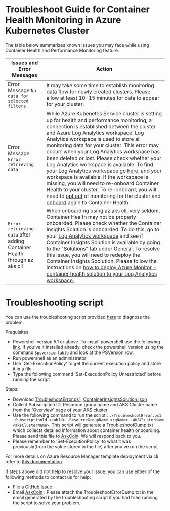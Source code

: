 # Troubleshoot Guide for Container Health Monitoring in Azure Kubernetes Cluster 

The table below summarizes known issues you may face while using Container Health and Performance Monitoring feature.

| Issues and Error Messages  | Action |
| ---- | --- |
| Error Message `No data for selected filters`  | It may take some time to establish monitoring data flow for newly created clusters. Please allow at least 10-15 minutes for data to appear for your cluster. | 
| Error Message `Error retrieving data` | While Azure Kubenetes Service cluster is setting up for health and performance monitoring, a connection is established between the cluster and Azure Log Analytics workspace. Log Analytics workspace is used to store all monitoring data for your cluster. This error may occurr when your Log Analytics workspace has been deleted or lost. Please check whether your Log Analytics workspace is available. To find your Log Analytics workspace go [here.](https://docs.microsoft.com/en-us/azure/log-analytics/log-analytics-manage-access) and your workspace is available. If the workspace is missing, you will need to re-onboard Container Health to your cluster. To re-onboard, you will need to [opt out](https://docs.microsoft.com/en-us/azure/monitoring/monitoring-container-health#how-to-stop-monitoring-with-container-health) of monitoring for the cluster and [onboard](https://docs.microsoft.com/en-us/azure/monitoring/monitoring-container-health#enable-container-health-monitoring-for-a-new-cluster) again to Container Health. |
| `Error retrieving data` after adding Container Health through az aks cli | When onboarding using az aks cli, very seldom, Container Health may not be properly onboarded. Please check whether the Container Insights Solution is onboarded. To do this, go to your [Log Analytics workspace](https://docs.microsoft.com/en-us/azure/log-analytics/log-analytics-manage-access) and see if Container Insights Solution is available by going to the "Solutions" tab under General. To resolve this issue, you will need to redeploy the Container Insights Soolution. Please follow the instructions on [how to deploy Azure Monitor - container health solution to your Log Analytics workspace. ](https://github.com/Microsoft/OMS-docker/blob/ci_feature_prod/docs/solution-onboarding.md) |

# Troubleshooting script

You can use the troubleshooting script provided [here](https://github.com/Microsoft/OMS-docker/blob/ci_feature_prod/Troubleshoot/TroubleshootError.ps1) to diagnose the problem.

Prequisites: 
- Powershell version 5.1 or above. To install powershell use the following [link](https://docs.microsoft.com/en-us/powershell/scripting/setup/installing-windows-powershell?view=powershell-6). If you've it installed already, check the powershell version using the command `$psversiontable` and look at the PSVersion row.
- Run powershell as an administrator
- Use 'Get-ExecutionPolicy' to get the current execution policy and store it in a file
- Type the following command 'Set-ExecutionPolicy Unrestricted' before running the script

Steps:
- Download [TroubleshootError.ps1](https://github.com/Microsoft/OMS-docker/blob/ci_feature_prod/Troubleshoot/TroubleshootError.ps1), [ContainerInsightsSolution.json](https://github.com/Microsoft/OMS-docker/blob/ci_feature_prod/Troubleshoot/ContainerInsightsSolution.json)
- Collect Subscription ID, Resource group name and AKS Cluster name from the 'Overview' page of your AKS cluster
- Use the following command to run the script : `.\TroubleshootError.ps1 -SubscriptionId <subId> -ResourceGroupName <rgName> -AKSClusterName <aksClusterName>`.
This script will generate a TroubleshootDump.txt which collects detailed information about container health onboarding.
Please send this file to [AskCoin](mailto:askcoin@microsoft.com). We will respond back to you.
- Please remember to 'Set-ExecutionPolicy' to what it was previously(from the value stored in the file) after you've run the script


For more details on Azure Resource Manager template deployment via cli refer to [this documentation](https://docs.microsoft.com/en-us/azure/azure-resource-manager/resource-group-template-deploy-cli). 

If steps above did not help to resolve your issue, you can use either of the following methods to contact us for help:
*	File a [GitHub Issue](https://github.com/Microsoft/OMS-docker/issues)
*	Email [AskCoin](mailto:askcoin@microsoft.com) : Please attach the TroubleshootErrorDump.txt in the email generated by the troubleshooting script if you had tried running the script to solve your problem.
